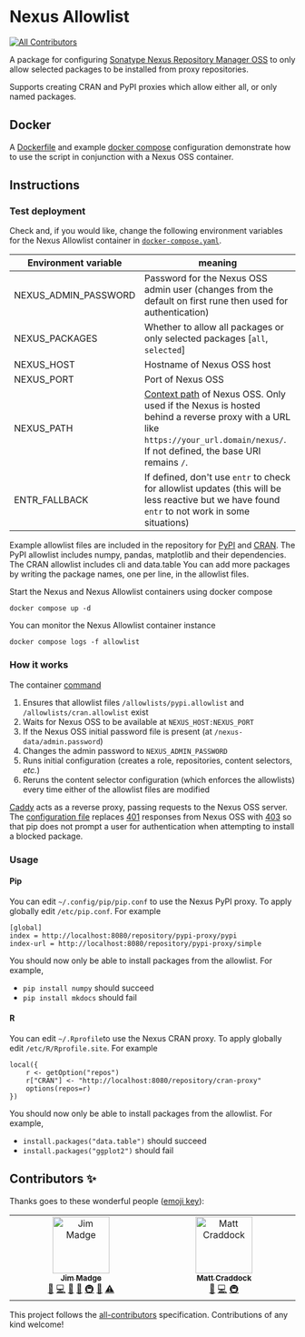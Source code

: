 # Nexus Allowlist
<!-- ALL-CONTRIBUTORS-BADGE:START - Do not remove or modify this section -->
[![All Contributors](https://img.shields.io/badge/all_contributors-2-orange.svg?style=flat-square)](#contributors-)
<!-- ALL-CONTRIBUTORS-BADGE:END -->

A package for configuring [Sonatype Nexus Repository Manager OSS](https://github.com/sonatype/nexus-public) to only allow selected packages to be installed from proxy repositories.

Supports creating CRAN and PyPI proxies which allow either all, or only named packages.

## Docker

A [Dockerfile](Dockerfile) and example [docker compose](docker-compose.yaml) configuration demonstrate how to use the script in conjunction with a Nexus OSS container.

## Instructions

### Test deployment

Check and, if you would like, change the following environment variables for the Nexus Allowlist container in [`docker-compose.yaml`](./docker-compose.yaml).

| Environment variable   | meaning                                                                                                                                          |
| ---------------------- | -------------------------------------------------------------------------------------------------------------                                    |
| NEXUS_ADMIN_PASSWORD   | Password for the Nexus OSS admin user (changes from the default on first rune then used for authentication)                                      |
| NEXUS_PACKAGES         | Whether to allow all packages or only selected packages [`all`, `selected`]                                                                      |
| NEXUS_HOST             | Hostname of Nexus OSS host                                                                                                                       |
| NEXUS_PORT             | Port of Nexus OSS                                                                                                                                |
| NEXUS_PATH             | [Context path](https://help.sonatype.com/en/configuring-the-runtime-environment.html#changing-the-context-path) of Nexus OSS. Only used if the Nexus is hosted behind a reverse proxy with a URL like `https://your_url.domain/nexus/`. If not defined, the base URI remains `/`.                                                                                                                              |
| ENTR_FALLBACK          | If defined, don't use `entr` to check for allowlist updates (this will be less reactive but we have found `entr` to not work in some situations) |

Example allowlist files are included in the repository for [PyPI](allowlists/pypi.allowlist) and [CRAN](allowlists/cran.allowlist).
The PyPI allowlist includes numpy, pandas, matplotlib and their dependencies.
The CRAN allowlist includes cli and data.table
You can add more packages by writing the package names, one per line, in the allowlist files.

Start the Nexus and Nexus Allowlist containers using docker compose

```
docker compose up -d
```

You can monitor the Nexus Allowlist container instance

```
docker compose logs -f allowlist
```

### How it works

The container [command](entrypoint.sh)

1. Ensures that allowlist files `/allowlists/pypi.allowlist` and `/allowlists/cran.allowlist` exist
1. Waits for Nexus OSS to be available at `NEXUS_HOST:NEXUS_PORT`
1. If the Nexus OSS initial password file is present (at `/nexus-data/admin.password`)
  1. Changes the admin password to `NEXUS_ADMIN_PASSWORD`
  1. Runs initial configuration (creates a role, repositories, content selectors, _etc._)
1. Reruns the content selector configuration (which enforces the allowlists) every time either of the allowlist files are modified

[Caddy](https://caddyserver.com/) acts as a reverse proxy, passing requests to the Nexus OSS server.
The [configuration file](Caddyfile) replaces [401](https://developer.mozilla.org/en-US/docs/Web/HTTP/Status/401) responses from Nexus OSS with [403](https://developer.mozilla.org/en-US/docs/Web/HTTP/Status/403) so that pip does not prompt a user for authentication when attempting to install a blocked package.

### Usage

#### Pip

You can edit `~/.config/pip/pip.conf` to use the Nexus PyPI proxy.
To apply globally edit `/etc/pip.conf`.
For example

```
[global]
index = http://localhost:8080/repository/pypi-proxy/pypi
index-url = http://localhost:8080/repository/pypi-proxy/simple
```

You should now only be able to install packages from the allowlist.
For example,

- `pip install numpy` should succeed
- `pip install mkdocs` should fail

#### R

You can edit `~/.Rprofile`to use the Nexus CRAN proxy.
To apply globally edit `/etc/R/Rprofile.site`.
For example

```
local({
    r <- getOption("repos")
    r["CRAN"] <- "http://localhost:8080/repository/cran-proxy"
    options(repos=r)
})
```
You should now only be able to install packages from the allowlist.
For example,

- `install.packages("data.table")` should succeed
- `install.packages("ggplot2")` should fail

## Contributors ✨

Thanks goes to these wonderful people ([emoji key](https://allcontributors.org/docs/en/emoji-key)):

<!-- ALL-CONTRIBUTORS-LIST:START - Do not remove or modify this section -->
<!-- prettier-ignore-start -->
<!-- markdownlint-disable -->
<table>
  <tbody>
    <tr>
      <td align="center" valign="top" width="14.28%"><a href="https://github.com/JimMadge"><img src="https://avatars.githubusercontent.com/u/23616154?v=4?s=100" width="100px;" alt="Jim Madge"/><br /><sub><b>Jim Madge</b></sub></a><br /><a href="https://github.com/The contributors/nexus-allowlist/issues?q=author%3AJimMadge" title="Bug reports">🐛</a> <a href="https://github.com/The contributors/nexus-allowlist/commits?author=JimMadge" title="Code">💻</a> <a href="https://github.com/The contributors/nexus-allowlist/commits?author=JimMadge" title="Documentation">📖</a> <a href="#ideas-JimMadge" title="Ideas, Planning, & Feedback">🤔</a> <a href="#infra-JimMadge" title="Infrastructure (Hosting, Build-Tools, etc)">🚇</a> <a href="https://github.com/The contributors/nexus-allowlist/pulls?q=is%3Apr+reviewed-by%3AJimMadge" title="Reviewed Pull Requests">👀</a> <a href="https://github.com/The contributors/nexus-allowlist/commits?author=JimMadge" title="Tests">⚠️</a></td>
      <td align="center" valign="top" width="14.28%"><a href="https://github.com/craddm"><img src="https://avatars.githubusercontent.com/u/5796417?v=4?s=100" width="100px;" alt="Matt Craddock"/><br /><sub><b>Matt Craddock</b></sub></a><br /><a href="https://github.com/The contributors/nexus-allowlist/issues?q=author%3Acraddm" title="Bug reports">🐛</a> <a href="https://github.com/The contributors/nexus-allowlist/commits?author=craddm" title="Code">💻</a> <a href="#infra-craddm" title="Infrastructure (Hosting, Build-Tools, etc)">🚇</a></td>
    </tr>
  </tbody>
</table>

<!-- markdownlint-restore -->
<!-- prettier-ignore-end -->

<!-- ALL-CONTRIBUTORS-LIST:END -->

This project follows the [all-contributors](https://github.com/all-contributors/all-contributors) specification. Contributions of any kind welcome!